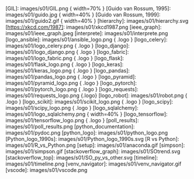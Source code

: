 
<!-- enlaces -->

[activepython]: https://www.activestate.com/activepython
[awesome]: https://github.com/vinta/awesome-python#readme
[batteries]: https://docs.python.org/3/library/index.html
[beginners]: https://wiki.python.org/moin/BeginnersGuide/NonProgrammers
[canopy]: https://store.enthought.com/downloads/
[conda]: https://conda.io
[conda_cheatsheet]: https://conda.io/docs/_downloads/conda-cheatsheet.pdf
[Cuadernos Jupyter para Data Science]: https://github.com/donnemartin/data-science-ipython-notebooks
[distrib]: https://docs.python.org/3/distributing/index.html
[flake8]: http://flake8.pycqa.org/en/latest/
[Guido van Rossum]: https://gvanrossum.github.io/
[Guía de estilo de Google]: https://github.com/google/styleguide/blob/gh-pages/pyguide.md
[ieee_rank]: https://spectrum.ieee.org/at-work/innovation/the-2018-top-programming-languages
[instagram]: https://www.instagram.com
[kdnuggets0708]: https://www.kdnuggets.com/2017/08/python-overtakes-r-leader-analytics-data-science.html
[kdnuggets0805]: https://www.kdnuggets.com/2018/05/poll-tools-analytics-data-science-machine-learning-results.html
[kdnuggets0806]: https://www.kdnuggets.com/2018/06/ecosystem-data-science-python-victory.html
[linkedin]: https://www.linkedin.com/
[pandas]: https://pandas.pydata.org/
[PEP20]: https://www.python.org/dev/peps/pep-0020/
[PEP8]: https://www.python.org/dev/peps/pep-0008/
[PEPs]: https://www.python.org/dev/peps/
[pinterest]: https://www.pinterest.com
[pip_userguide]: https://pip.pypa.io/en/stable/user_guide/
[pipenv]: https://pipenv-es.readthedocs.io/es/latest/
[pycon]: https://www.python.org/community/workshops/
[PyPI]: https://pypi.org/
[PYPL]: http://pypl.github.io/PYPL.html
[pyslackers]: https://pyslackers.com/
[python]: https://www.python.org/
[python tutorial]: https://docs.python.org/3/tutorial/index.html
[reference]: https://docs.python.org/3.7/reference/index.html
[scikit-learn]: http://scikit-learn.org/
[scipy]: https://www.scipy.org/
[stackoverflow-es]: https://es.stackoverflow.com/questions/tagged/python
[stackoverflow]: https://stackoverflow.com/questions/tagged/python
[stackoverflow_trends]: https://insights.stackoverflow.com/trends?tags=r%2Cpython%2Cpandas
[stackoverflow_vs]: https://insights.stackoverflow.com/trends?tags=python%2Cjava%2Cphp%2Cc%23
[The Hitchhiker’s Guide to Python!]: https://docs.python-guide.org/
[virtualenvwrapper]: https://virtualenvwrapper.readthedocs.io/es/latest/
[winpython]: https://winpython.github.io/

<!-- imágenes -->

[conda_envs]: images/s01/envs_graph.jpg
[conda_platform]: images/s01/conda_platform.jpeg
[entornos]: images/s01/entornos.svg
[entornos_brokendeps]: images/s01/entornos_brokendeps.svg
[entornos_conda]: images/s01/conda_venvs.svg
[entornos_venv]: images/s01/entornos_venv.svg
[exec_compiler]: images/s01/exec_compiler.png
[exec_interpreter]: images/s01/exec_interpreter.png
[GIL]: images/s01/GIL.png { width=70% }
[Guido van Rossum, 1995]: images/s01/guido.jpg  { width=40% }
[Guido van Rossum, 1999]: images/s01/guido2.gif  { width=40% }
[hierarchy]: images/s01/hierarchy.svg
[https://xkcd.com/1987]: images/s01/xkcd1987.png
[ieee_graph]: images/s01/ieee_graph.jpeg
[interprete]: images/s01/interprete.png
[logo_ansible]: images/s01/ansible_logo.png { .logo }
[logo_celery]: images/s01/logo_celery.png { .logo }
[logo_django]: images/s01/logo_django.png { .logo }
[logo_fabric]: images/s01/logo_fabric.png { .logo }
[logo_flask]: images/s01/flask_logo.png { .logo }
[logo_keras]: images/s01/keras_logo.png { .logo }
[logo_pandas]: images/s01/pandas_logo.png { .logo }
[logo_pyramid]: images/s01/pyramid_logo.png { .logo }
[logo_pytorch]: images/s01/pytorch_logo.png { .logo }
[logo_requests]: images/s01/requests_logo.png {.logo}
[logo_robot]: images/s01/robot.png { .logo }
[logo_scikit]: images/s01/scikit_logo.png { .logo }
[logo_scipy]: images/s01/scipy_logo.png { .logo }
[logo_sqlalchemy]: images/s01/logo_sqlalchemy.png { width=40% }
[logo_tensorflow]: images/s01/tensorflow_logo.png { .logo }
[poll_results]: images/s01/poll_results.png
[python_documentation]: images/s01/pydoc.png
[python_logo]: images/s01/python_logo.png
[Python_logo_1990s]: images/s01/Python_logo_1990s.svg
[R vs Python]: images/s01/R_vs_Python.png
[setup]: images/s01/anaconda.gif
[simpson]: images/s01/simpson.gif
[stackoverflow_graph]: images/s01/SOtrend.svg
[stackoverflow_top]: images/s01/SO_py_vs_other.svg
[timeline]: images/s01/timeline.png
[venv_navigator]: images/s01/venv_navigator.gif
[vscode]: images/s01/vscode.png

<!-- código -->

[03ipynb]: code/s01/03_estructura.ipynb
[05ipynb]: code/s01/05_bonus.ipynb
[binder03]: https://mybinder.org/v2/gh/icane/curso_python/master?filepath=%2Fslides%2Fcode%2Fs01%2F03_estructura.ipynb
[binder05]: https://mybinder.org/v2/gh/icane/curso_python/master?filepath=%2Fslides%2Fcode%2Fs01%2F05_bonus.ipynb
[circunferencia.py]: code/s01/circunferencia.py
[consola online]: https://hub.mybinder.org/user/icane-curso_python-98y3wfn8/lab?
[cuaderno `jupyter`]: https://raw.githubusercontent.com/thomas-haslwanter/statsintro_python/master/ipynb/6_distContinuous.ipynb
[sample_notebook]: https://nbviewer.jupyter.org/github/donnemartin/data-science-ipython-notebooks/blob/master/python-data/structs.ipynb
